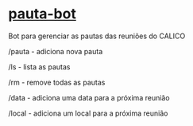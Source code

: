 # [pauta-bot](https://telegram.me/pauta_bot)

Bot para gerenciar as pautas das reuniões do CALICO

/pauta - adiciona nova pauta

/ls - lista as pautas

/rm - remove todas as pautas

/data - adiciona uma data para a próxima reunião

/local - adiciona um local para a próxima reunião
